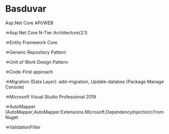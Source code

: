 # Basduvar
Asp.Net Core API/WEB

=>Asp.Net Core  N-Tier Architecture(3.1)

=>Entity Framework Core

=>Generic Repository Pattern

=>Unit of Work Design Pattern

=>Code-First approach 

=>Migration (Data Layer): add-migration, Update-databse (Package Manage Console)

=>Microsoft Visual Studio Professional 2019 

=>AutoMapper (AutoMapper,AutoMapper.Extensions.Microsoft.DependencyInjection):From Nuget 

=>ValidationFilter 
